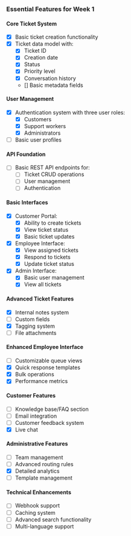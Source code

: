 ### Essential Features for Week 1

#### Core Ticket System
- [x] Basic ticket creation functionality
- [x] Ticket data model with:
  - [x] Ticket ID
  - [x] Creation date
  - [x] Status
  - [x] Priority level
  - [x] Conversation history
  - [] Basic metadata fields

#### User Management
- [x] Authentication system with three user roles:
  - [x] Customers
  - [x] Support workers
  - [x] Administrators
- [ ] Basic user profiles

#### API Foundation
- [ ] Basic REST API endpoints for:
  - [ ] Ticket CRUD operations
  - [ ] User management
  - [ ] Authentication

#### Basic Interfaces
- [x] Customer Portal:
  - [x] Ability to create tickets
  - [x] View ticket status
  - [x] Basic ticket updates
- [x] Employee Interface:
  - [x] View assigned tickets
  - [x] Respond to tickets
  - [x] Update ticket status
- [x] Admin Interface:
  - [x] Basic user management
  - [x] View all tickets

#### Advanced Ticket Features
- [x] Internal notes system
- [ ] Custom fields
- [x] Tagging system
- [ ] File attachments

#### Enhanced Employee Interface
- [ ] Customizable queue views
- [x] Quick response templates
- [x] Bulk operations
- [x] Performance metrics

#### Customer Features
- [ ] Knowledge base/FAQ section
- [ ] Email integration
- [ ] Customer feedback system
- [x] Live chat

#### Administrative Features
- [ ] Team management
- [ ] Advanced routing rules
- [x] Detailed analytics
- [ ] Template management

#### Technical Enhancements
- [ ] Webhook support
- [ ] Caching system
- [ ] Advanced search functionality
- [ ] Multi-language support